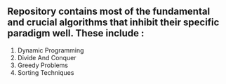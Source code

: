 ## Repository contains most of the fundamental and crucial algorithms that inhibit their specific paradigm well. These include : 

1. Dynamic Programming
2. Divide And Conquer
3. Greedy Problems
4. Sorting Techniques
